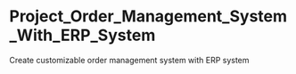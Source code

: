 # Project_Order_Management_System_With_ERP_System
Create customizable order management system with ERP system 

